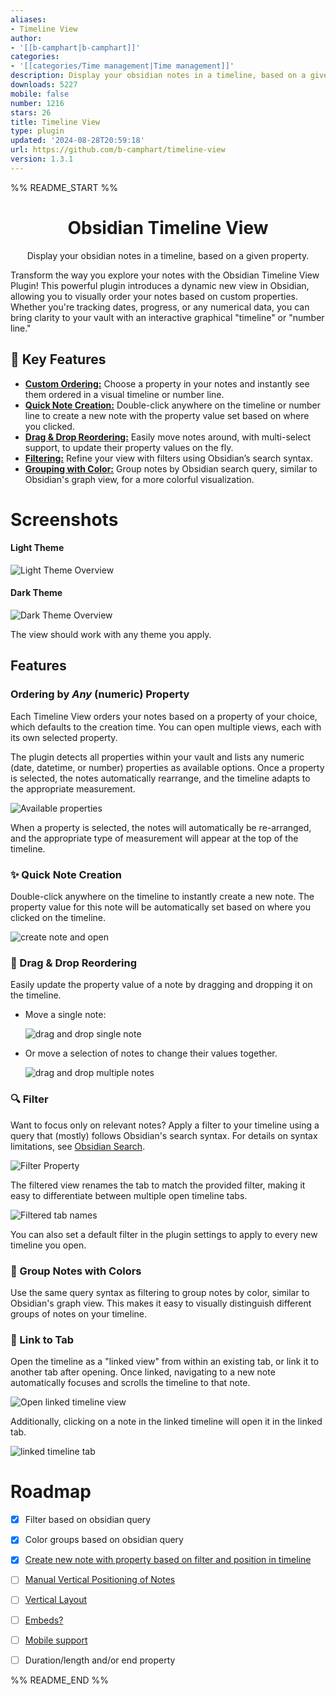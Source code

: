 ```yaml
---
aliases:
- Timeline View
author:
- '[[b-camphart|b-camphart]]'
categories:
- '[[categories/Time management|Time management]]'
description: Display your obsidian notes in a timeline, based on a given property.
downloads: 5227
mobile: false
number: 1216
stars: 26
title: Timeline View
type: plugin
updated: '2024-08-28T20:59:18'
url: https://github.com/b-camphart/timeline-view
version: 1.3.1
---
```


%% README_START %%

<h1 align="center">Obsidian Timeline View</h1>

<p align="center">Display your obsidian notes in a timeline, based on a given property.</p>

Transform the way you explore your notes with the Obsidian Timeline View Plugin! This powerful plugin introduces a dynamic new view in Obsidian, allowing you to visually order your notes based on custom properties. Whether you're tracking dates, progress, or any numerical data, you can bring clarity to your vault with an interactive graphical "timeline" or "number line."

## 🌟 Key Features

-   [**Custom Ordering:**](#ordering-by-any-numeric-property) Choose a property in your notes and instantly see them ordered in a visual timeline or number line.
-   [**Quick Note Creation:**](#-quick-note-creation) Double-click anywhere on the timeline or number line to create a new note with the property value set based on where you clicked.
-   [**Drag & Drop Reordering:**](#-drag--drop-reordering) Easily move notes around, with multi-select support, to update their property values on the fly.
-   [**Filtering:**](#-filter) Refine your view with filters using Obsidian’s search syntax.
-   [**Grouping with Color:**](#-group-notes-with-colors) Group notes by Obsidian search query, similar to Obsidian's graph view, for a more colorful visualization.

# Screenshots

#### Light Theme

![Light Theme Overview](https://raw.githubusercontent.com/b-camphart/timeline-view/HEAD/docs/resources/Light-Theme%20Overview.PNG)

#### Dark Theme

![Dark Theme Overview](https://raw.githubusercontent.com/b-camphart/timeline-view/HEAD/docs/resources/Dark-Theme%20Overview.PNG)

The view should work with any theme you apply.

## Features

### Ordering by _Any_ (numeric) Property

Each Timeline View orders your notes based on a property of your choice, which defaults to the creation time. You can open multiple views, each with its own selected property.

The plugin detects all properties within your vault and lists any numeric (date, datetime, or number) properties as available options. Once a property is selected, the notes automatically rearrange, and the timeline adapts to the appropriate measurement.

![Available properties](https://raw.githubusercontent.com/b-camphart/timeline-view/HEAD/docs/resources/available-properties.PNG)

When a property is selected, the notes will automatically be re-arranged, and the appropriate type of measurement will appear at the top of the timeline.

### ✨ Quick Note Creation

Double-click anywhere on the timeline to instantly create a new note. The property value for this note will be automatically set based on where you clicked on the timeline.

![create note and open](https://raw.githubusercontent.com/b-camphart/timeline-view/HEAD/docs/resources/create-note-example.gif)

### 📌 Drag & Drop Reordering

Easily update the property value of a note by dragging and dropping it on the timeline.

-   Move a single note:

    ![drag and drop single note](https://raw.githubusercontent.com/b-camphart/timeline-view/HEAD/docs/resources/move-single-note-example.gif)

-   Or move a selection of notes to change their values together.

    ![drag and drop multiple notes](https://raw.githubusercontent.com/b-camphart/timeline-view/HEAD/docs/resources/move-multiple-notes-example.gif)

### 🔍 Filter

Want to focus only on relevant notes? Apply a filter to your timeline using a query that (mostly) follows Obsidian's search syntax. For details on syntax limitations, see [Obsidian Search](https://github.com/b-camphart/obsidian-search).

![Filter Property](https://raw.githubusercontent.com/b-camphart/timeline-view/HEAD/docs/resources/filter-property.PNG)

The filtered view renames the tab to match the provided filter, making it easy to differentiate between multiple open timeline tabs.

![Filtered tab names](https://raw.githubusercontent.com/b-camphart/timeline-view/HEAD/docs/resources/filtered-tab-name.PNG)

You can also set a default filter in the plugin settings to apply to every new timeline you open.

### 🎨 Group Notes with Colors

Use the same query syntax as filtering to group notes by color, similar to Obsidian's graph view. This makes it easy to visually distinguish different groups of notes on your timeline.

### 🔗 Link to Tab

Open the timeline as a "linked view" from within an existing tab, or link it to another tab after opening. Once linked, navigating to a new note automatically focuses and scrolls the timeline to that note.

![Open linked timeline view](https://raw.githubusercontent.com/b-camphart/timeline-view/HEAD/docs/resources/open%20linked%20timeline%20view.PNG)

Additionally, clicking on a note in the linked timeline will open it in the linked tab.

![linked timeline tab](https://raw.githubusercontent.com/b-camphart/timeline-view/HEAD/docs/resources/linked%20timeline%20tab.PNG)

# Roadmap

-   [x] Filter based on obsidian query
-   [x] Color groups based on obsidian query
-   [x] [Create new note with property based on filter and position in timeline](https://github.com/b-camphart/plot-point-timeline/issues/4)
-   [ ] [Manual Vertical Positioning of Notes](https://github.com/b-camphart/plot-point-timeline/issues/1)
-   [ ] [Vertical Layout](https://github.com/b-camphart/plot-point-timeline/issues/2)
-   [ ] [Embeds?](https://github.com/b-camphart/plot-point-timeline/issues/6)
-   [ ] [Mobile support](https://github.com/b-camphart/plot-point-timeline/issues/7)
-   [ ] Duration/length and/or end property


%% README_END %%